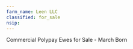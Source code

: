 ```yaml
---
farm_name: Leen LLC
classified: for_sale
nsip:
---
```


Commercial Polypay Ewes for Sale - March Born

